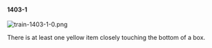#### 1403-1
![train-1403-1-0.png](https://github.com/lil-lab/nlvr/raw/master/nlvr/train/images/60/train-1403-1-0.png "train-1403-1-0.png")

There is at least one yellow item closely touching the bottom of a box.